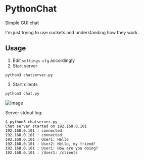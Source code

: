 # PythonChat
Simple GUI chat

I'm just trying to use sockets and understanding how they work.

## Usage

1. Edit `settings.cfg` accordingly
2. Start server
```
python3 chatserver.py
```
3. Start clients
```
python3 chat.py
```

![image](https://user-images.githubusercontent.com/14141957/128044137-80b35c83-9336-4eb1-a327-07ffe930ebb7.png)

Server stdout log:
```
$ python3 chatserver.py
Chat server started on 192.168.0.101
192.168.0.101 : connected.
192.168.0.101 : connected.
192.168.0.101 : User1: Hello
192.168.0.101 : User2: Hello, my friend!
192.168.0.101 : User1: How are you doing?
192.168.0.101 : /User1: /clients
```
